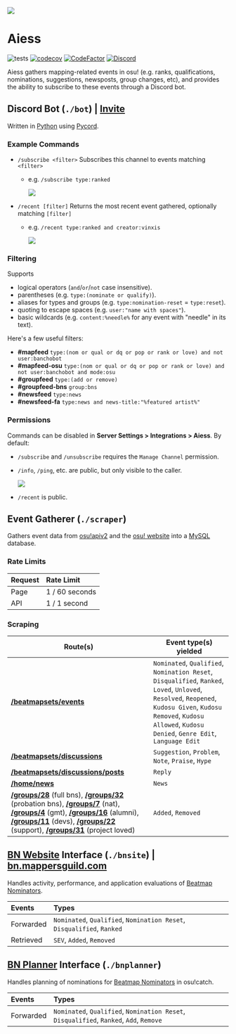 ![](https://i.imgur.com/RR3937R.jpg)
# Aiess
![tests](https://github.com/Naxesss/Aiess/workflows/tests/badge.svg) [![codecov](https://codecov.io/gh/Naxesss/Aiess/branch/master/graph/badge.svg)](https://codecov.io/gh/Naxesss/Aiess) [![CodeFactor](https://www.codefactor.io/repository/github/naxesss/aiess/badge)](https://www.codefactor.io/repository/github/naxesss/aiess) [![Discord](https://img.shields.io/discord/420015424365789184.svg?label=&logo=discord&logoColor=ffffff&color=7389D8&labelColor=6A7EC2)](https://discord.gg/2XV5dcW)

Aiess gathers mapping-related events in osu! (e.g. ranks, qualifications, nominations, suggestions, newsposts, group changes, etc), and provides the ability to subscribe to these events through a Discord bot.

## Discord Bot (`./bot`) | **[Invite](https://discord.com/api/oauth2/authorize?client_id=680467769573244928&permissions=0&scope=bot%20applications.commands)**
Written in [Python](https://www.python.org/) using [Pycord](https://docs.pycord.dev/en/master/).

### **Example Commands**
- `/subscribe <filter>` Subscribes this channel to events matching `<filter>`
  - e.g. `/subscribe type:ranked`
  
    ![](https://i.imgur.com/VDgSBPu.png)
- `/recent [filter]` Returns the most recent event gathered, optionally matching `[filter]`
  - e.g. `/recent type:ranked and creator:vinxis`
  
    ![](https://i.imgur.com/gNzQTgn.png)

### **Filtering**
Supports
- logical operators (`and`/`or`/`not` case insensitive).
- parentheses (e.g. `type:(nominate or qualify)`).
- aliases for types and groups (e.g. `type:nomination-reset` = `type:reset`).
- quoting to escape spaces (e.g. `user:"name with spaces"`).
- basic wildcards (e.g. `content:%needle%` for any event with "needle" in its text).


Here's a few useful filters:
- **#mapfeed** `type:(nom or qual or dq or pop or rank or love) and not user:banchobot`
- **#mapfeed-osu** `type:(nom or qual or dq or pop or rank or love) and not user:banchobot and mode:osu`
- **#groupfeed** `type:(add or remove)`
- **#groupfeed-bns** `group:bns`
- **#newsfeed** `type:news`
- **#newsfeed-fa** `type:news and news-title:"%featured artist%"`

### **Permissions**
Commands can be disabled in **Server Settings > Integrations > Aiess**. By default:
- `/subscribe` and `/unsubscribe` requires the `Manage Channel` permission.
- `/info`, `/ping`, etc. are public, but only visible to the caller.

  ![](https://i.imgur.com/lqmIQp0.png)
- `/recent` is public.

## Event Gatherer (`./scraper`)
Gathers event data from [osu!apiv2](https://osu.ppy.sh/docs/index.html) and the [osu! website](https://osu.ppy.sh) into a [MySQL](https://www.mysql.com/) database.

### **Rate Limits**
| Request | Rate Limit |
|:-|:-
| Page | 1 / 60 seconds |
| API | 1 / 1 second |

### **Scraping**
| Route(s) | Event type(s) yielded |
|-----------------|-----------------------|
|**[/beatmapsets/events](https://osu.ppy.sh/beatmapsets/events)**|`Nominated`, `Qualified`, `Nomination Reset`, `Disqualified`, `Ranked`, `Loved`, `Unloved`, `Resolved`, `Reopened`, `Kudosu Given`, `Kudosu Removed`, `Kudosu Allowed`, `Kudosu Denied`, `Genre Edit`, `Language Edit`|
|**[/beatmapsets/discussions](https://osu.ppy.sh/beatmapsets/discussions)**|`Suggestion`, `Problem`, `Note`, `Praise`, `Hype`|
|**[/beatmapsets/discussions/posts](https://osu.ppy.sh/beatmapsets/discussions/posts)**|`Reply`|
|**[/home/news](https://osu.ppy.sh/home/news)**|`News`|
|**[/groups/28](https://osu.ppy.sh/groups/28)** (full bns), **[/groups/32](https://osu.ppy.sh/groups/32)** (probation bns), **[/groups/7](https://osu.ppy.sh/groups/7)** (nat), **[/groups/4](https://osu.ppy.sh/groups/4)** (gmt), **[/groups/16](https://osu.ppy.sh/groups/16)** (alumni), **[/groups/11](https://osu.ppy.sh/groups/11)** (devs), **[/groups/22](https://osu.ppy.sh/groups/22)** (support), **[/groups/31](https://osu.ppy.sh/groups/31)** (project loved)|`Added`, `Removed`|

## [BN Website](https://github.com/pishifat/qat/) Interface (`./bnsite`) | [bn.mappersguild.com](https://bn.mappersguild.com/)

Handles activity, performance, and application evaluations of [Beatmap Nominators](https://osu.ppy.sh/help/wiki/People/The_Team/Beatmap_Nominators).

| Events | Types |
|:-|:-
| Forwarded | `Nominated`, `Qualified`, `Nomination Reset`, `Disqualified`, `Ranked` |
| Retrieved | `SEV`, `Added`, `Removed`

## [BN Planner](https://github.com/Darius-Wattimena/bnplanner) Interface (`./bnplanner`)

Handles planning of nominations for [Beatmap Nominators](https://osu.ppy.sh/help/wiki/People/The_Team/Beatmap_Nominators) in osu!catch.

| Events | Types |
|:-|:-
| Forwarded | `Nominated`, `Qualified`, `Nomination Reset`, `Disqualified`, `Ranked`, `Add`, `Remove` |